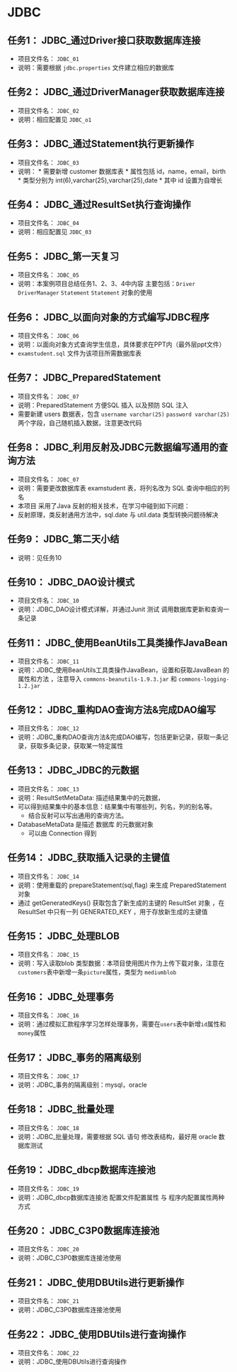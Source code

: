 # JDBC
## 任务1： JDBC_通过Driver接口获取数据库连接
  * 项目文件名： `JDBC_01`
  * 说明：需要根据 `jdbc.properties` 文件建立相应的数据库
## 任务2： JDBC_通过DriverManager获取数据库连接
  * 项目文件名： `JDBC_02`
  * 说明：相应配置见 `JDBC_o1`
## 任务3： JDBC_通过Statement执行更新操作
  * 项目文件名： `JDBC_03`
  * 说明：
        * 需要新增 customer 数据库表 
        * 属性包括 id，name，email，birth 
        * 类型分别为 int(6),varchar(25),varchar(25),date
        * 其中 id 设置为自增长
## 任务4： JDBC_通过ResultSet执行查询操作
  * 项目文件名： `JDBC_04`
  * 说明：相应配置见 `JDBC_03`
## 任务5： JDBC_第一天复习
  * 项目文件名： `JDBC_05`
  * 说明：本案例项目总结任务1、2、3、4中内容
      主要包括：`Driver`   `DriverManager`   `Statement`  `Statement` 对象的使用

## 任务6： JDBC_以面向对象的方式编写JDBC程序
  * 项目文件名： `JDBC_06`
  * 说明：以面向对象方式查询学生信息，具体要求在PPT内（最外层ppt文件）
  *   `examstudent.sql` 文件为该项目所需数据库表

## 任务7： JDBC_PreparedStatement
  * 项目文件名： `JDBC_07`
  * 说明：PreparedStatement 方便SQL 插入 以及预防 SQL 注入
  * 需要新建 users 数据表，包含 `username varchar(25)` `password varchar(25)` 两个字段，自己随机插入数据，注意更改代码

## 任务8： JDBC_利用反射及JDBC元数据编写通用的查询方法
  * 项目文件名： `JDBC_07`
  * 说明：需要更改数据库表 examstudent 表，将列名改为 SQL 查询中相应的列名
  * 本项目 采用了Java 反射的相关技术，在学习中碰到如下问题：
  * 反射原理，类反射通用方法中，sql.date 与 util.data 类型转换问题待解决

## 任务9： JDBC_第二天小结
  * 说明：见任务10

## 任务10： JDBC_DAO设计模式
  * 项目文件名： `JDBC_10`
  * 说明：JDBC_DAO设计模式详解，并通过Junit 测试 调用数据库更新和查询一条记录

## 任务11： JDBC_使用BeanUtils工具类操作JavaBean
  * 项目文件名： `JDBC_11`
  * 说明：JDBC_使用BeanUtils工具类操作JavaBean，设置和获取JavaBean 的属性和方法 ，注意导入 `commons-beanutils-1.9.3.jar` 和  `commons-logging-1.2.jar`

## 任务12： JDBC_重构DAO查询方法&amp;完成DAO编写
  * 项目文件名： `JDBC_12`
  * 说明：JDBC_重构DAO查询方法&amp;完成DAO编写，包括更新记录，获取一条记录，获取多条记录，获取某一特定属性

## 任务13： JDBC_JDBC的元数据
  * 项目文件名： `JDBC_13`
  * 说明：ResultSetMetaData: 描述结果集中的元数据，
  * 可以得到结果集中的基本信息：结果集中有哪些列，列名，列的别名等。
	* 结合反射可以写出通用的查询方法。
  * DatabaseMetaData 是描述 数据库 的元数据对象
	* 可以由 Connection 得到

## 任务14： JDBC_获取插入记录的主键值
  * 项目文件名： `JDBC_14`
  * 说明：使用重载的 prepareStatement(sql,flag) 来生成 PreparedStatement 对象
  * 通过 getGeneratedKeys() 获取包含了新生成的主键的 ResultSet 对象 ，在 ResultSet 中只有一列 GENERATED_KEY ，用于存放新生成的主键值

## 任务15： JDBC_处理BLOB
  * 项目文件名： `JDBC_15`
  * 说明：写入读取blob 类型数据：本项目使用图片作为上传下载对象，注意在`customers`表中新增一条`picture`属性，类型为 `mediumblob`

## 任务16： JDBC_处理事务
  * 项目文件名： `JDBC_16`
  * 说明：通过模拟汇款程序学习怎样处理事务，需要在`users`表中新增`id`属性和`money`属性

## 任务17： JDBC_事务的隔离级别
  * 项目文件名： `JDBC_17`
  * 说明：JDBC_事务的隔离级别：mysql，oracle
## 任务18： JDBC_批量处理
  * 项目文件名： `JDBC_18`
  * 说明：JDBC_批量处理，需要根据 SQL 语句 修改表结构，最好用 oracle 数据库测试

## 任务19： JDBC_dbcp数据库连接池
  * 项目文件名： `JDBC_19`
  * 说明：JDBC_dbcp数据库连接池 配置文件配置属性 与 程序内配置属性两种方式

## 任务20： JDBC_C3P0数据库连接池
  * 项目文件名： `JDBC_20`
  * 说明：JDBC_C3P0数据库连接池使用

## 任务21： JDBC_使用DBUtils进行更新操作
  * 项目文件名： `JDBC_21`
  * 说明：JDBC_C3P0数据库连接池使用

## 任务22： JDBC_使用DBUtils进行查询操作
  * 项目文件名： `JDBC_22`
  * 说明：JDBC_使用DBUtils进行查询操作

##
